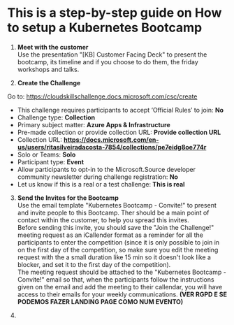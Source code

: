 # This is a step-by-step guide on How to setup a Kubernetes Bootcamp

1. **Meet with the customer**  
Use the presentation "[KB] Customer Facing Deck" to present the bootcamp, its timeline and if you choose to do them, the friday workshops and talks.

2. **Create the Challenge**  

Go to: https://cloudskillschallenge.docs.microsoft.com/csc/create

- This challenge requires participants to accept ‘Official Rules’ to join: **No**  
- Challenge type: **Collection**  
- Primary subject matter: **Azure Apps & Infrastructure**  
- Pre-made collection or provide collection URL: **Provide collection URL**  
- Collection URL: **https://docs.microsoft.com/en-us/users/ritasilveiradacosta-7854/collections/pe7eidg8oe774r**  
- Solo or Teams: **Solo**  
- Participant type: **Event**  
- Allow participants to opt-in to the Microsoft.Source developer community newsletter during challenge registration: **No**  
- Let us know if this is a real or a test challenge: **This is real**  
  
3. **Send the Invites for the Bootcamp**  
Use the email template "Kubernetes Bootcamp - Convite!" to present and invite people to this Bootcamp. Ther should be a main point of contact within the customer, to help you spread this invites.  
Before sending this invite, you should save the "Join the Challenge!" meeting request as an iCallender format as a reminder for all the participants to enter the competition (since it is only possible to join in on the first day of the competition, so make sure you edit the meeting request with the a small duration like 15 min so it doesn't look like a blocker, and set it to the first day of the competition).  
The meeting request should be attached to the "Kubernetes Bootcamp - Convite!" email so that, when the participants follow the instructions given on the email and add the meeting to their callendar, you will have access to their emails for your weekly communications. **(VER RGPD E SE PODEMOS FAZER LANDING PAGE COMO NUM EVENTO)** 

4. 
